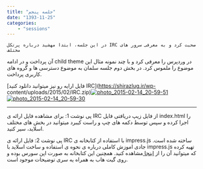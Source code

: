 ```yaml
---
title: "جلسه پنجم"
date: "1393-11-25"
categories:
    - "sessions"
---
```

    در این جلسه، ابتدا مهشید درباره پرتکل IRC صحبت کرد و به معرفی سرور های مختلف
آن پرداخت و در ادامه child theme در وردپرس را معرفی کرد و با چند نمونه مثال
این موضوع را ملموس کرد. در بخش دوم جلسه سلمان به موضوع دسترسی ها و گروه های
کاربری پرداخت.

[فایل ارایه رو نیز میتوانید دانلود کنید IRC](https://shirazlug.ir/wp-
content/uploads/2015/02/IRC.zip)[![photo_2015-02-14_20-59-51](img/68c2f13c-fdbb-11e6-86dd-a088b4d860141488289203.9697063.jpg)](img/68c2f13c-fdbb-11e6-86dd-a088b4d860141488289203.9697063.jpg)
[![photo_2015-02-14_20-59-30](img/68c2f3c6-fdbb-11e6-86dd-a088b4d860141488289203.9697545.jpg)](img/68c2f3c6-fdbb-11e6-86dd-a088b4d860141488289203.9697545.jpg)

* * *

پی نوشت 1: برای مشاهده فایل ارائه ی IRC از فایل زیپ دریافتی فایل index.html را
اجرا کرده و سپس توسط دکمه های چپ و راست کیبرد میتوانید در بخش های مختلف
اسلاید، سیر کنید.

پی نوشت 2: فایل ارائه ی IRC با استفاده از کتابخانه ی impress.js ساخته شده است.
جادی اموزش کاملی درباره ی نحوه ی استفاده و ساخت اسلاید با impress.js تهیه کرده
که میتوانید آن را از [اینجا
](http://jadi.net/2014/05/jaditv-001-introduction_to_impress/)مشاهده کنید.
همچنین این کتابخانه به صورت اپن سورس بوده و روی گیت هاب به همراه یه سری
توضیحات موجود است.

